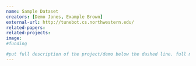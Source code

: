 ```yaml
---
name: Sample Dataset
creators: [Demo Jones, Example Brown]
external-url: http://tunebot.cs.northwestern.edu/
related-papers:
related-projects:
image:
#funding

#put full description of the project/demo below the dashed line. full markdown is supported.
---
```

